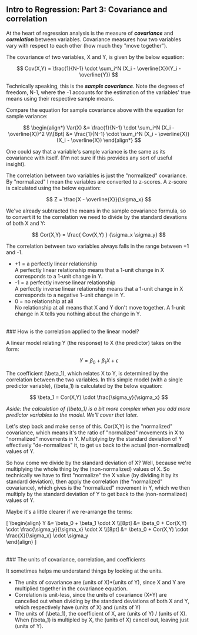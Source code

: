 
## Intro to Regression: Part 3: Covariance and correlation

At the heart of regression analysis is the measure of ***covariance*** and
***correlation*** between variables.  Covariance measures how two variables vary with
respect to each other (how much they "move together").

The covariance of two variables, X and Y, is given by the below equation:

$$ Cov(X,Y) = \frac{1}{N-1} \cdot \sum_i^N (X_i - \overline{X})(Y_i - \overline{Y}) $$

Technically speaking, this is the ***sample covariance***.  Note the degrees of
freedom, N-1, where the -1 accounts for the estimation of the variables' true
means using their respective sample means.

Compare the equation for sample covariance above with the equation for sample variance:

$$
\begin{align*}
Var(X) &= \frac{1}{N-1} \cdot \sum_i^N (X_i - \overline{X})^2
\\\\[8pt]
&= \frac{1}{N-1} \cdot \sum_i^N (X_i - \overline{X})(X_i - \overline{X})
\end{align*}
$$

One could say that a variable's sample variance is the same as its covariance
with itself.  (I'm not sure if this provides any sort of useful insight).

The correlation between two variables is just the "normalized" covariance.  By
"normalized" I mean the variables are converted to z-scores.  A z-score is
calculated using the below equation:

$$
Z = \frac{X - \overline{X}}{\sigma_x}
$$

We've already subtracted the means in the sample covariance formula, so to convert it to the correlation we need to divide by the standard devations of both X and Y:

$$
Cor(X,Y) = \frac{ Cov(X,Y) } {\sigma_x \sigma_y}
$$

The correlation between two variables always falls in the range between +1 and -1.  
* +1 = a perfectly linear relationship  
  A perfectly linear relationship means that a 1-unit change in X corresponds to a 1-unit change in Y. 
* -1 = a perfectly inverse linear relationship  
  A perfectly inverse linear relationship  means that a 1-unit change in X corresponds to a negative 1-unit change in Y.
* 0 = no relationship at all  
  No relationship at all means that X and Y don't move together.  A 1-unit change in X tells you nothing about the change in Y.

<br />
### How is the correlation applied to the linear model?

A linear model relating Y (the response) to X (the predictor) takes on the form:

$$
Y = \beta_0 + \beta_1 X + \epsilon
$$

The coefficient \(\beta_1\), which relates X to Y, is determined by the
correlation between the two variables.  In this simple model (with a single
predictor variable), \(\beta_1\) is calculated by the below equation:

$$
\beta_1 = Cor(X,Y) \cdot \frac{\sigma_y}{\sigma_x}
$$

*Aside: the calculation of \(\beta_1\) is a bit more complex when you add more predictor 
variables to the model.  We'll cover that later.*

Let's step back and make sense of this.  Cor(X,Y) is the "normalized"
covariance, which means it's the ratio of "normalized" movements in X to
"normalized" movements in Y.  Multiplying by the standard deviation of Y
effectively "de-normalizes" it, to get us back to the actual (non-normalized)
values of Y.  

So how come we divide by the standard deviation of X?  Well, because we're
multiplying the whole thing by the (non-normalized) values of X.  So
technically we have to first "normalize" the X value (by dividing it by its
standard deviation), then apply the correlation (the "normalized"
covariance), which gives is the "normalized" movement in Y, which
we then multiply by the standard deviation of Y to get back to the
(non-normalized) values of Y.

Maybe it's a little clearer if we re-arrange the terms:

\[
\begin{align}
Y &= \beta_0 + \beta_1 \cdot X  \\\\[8pt]
&= \beta_0  + Cor(X,Y) \cdot \frac{\sigma_y}{\sigma_x} \cdot X  \\\\[8pt]
&= \beta_0 + Cor(X,Y) \cdot \frac{X}{\sigma_x} \cdot \sigma_y  
\end{align} 
\]


<br />
### The units of covariance, correlation, and coefficients

It sometimes helps me understand things by looking at the units.

* The units of covariance are (units of X)*(units of Y), since X and Y are multiplied together in the covariance equation. 
* Correlation is unit-less, since the units of covariance (X*Y) are cancelled
out when dividing by the standard deviations of both X and Y, which
respectively have (units of X) and (units of Y)
* The units of \(\beta_1\), the coefficient of X, are (units of Y) / (units of X).  When
\(\beta_1\) is multipled by X, the (units of X) cancel out, leaving just (units of Y).

